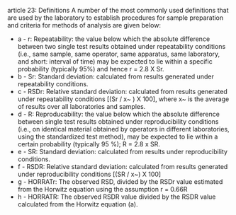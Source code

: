 article 23: Definitions
A number of the most commonly used definitions that are used by the laboratory to establish procedures for sample preparation and criteria for methods of analysis are given below:
<ul>
			<li>a - r: Repeatability: the value below which the absolute difference between two single test results obtained under repeatability conditions (i.e., same sample, same operator, same apparatus, same laboratory, and short: interval of time) may be expected to lie within a specific probability (typically 95%) and hence r &#x3D; 2.8 X Sr.<ul>
			</ul></li>			<li>b - Sr: Standard deviation: calculated from results generated under repeatability conditions.<ul>
			</ul></li>			<li>c - RSDr: Relative standard deviation: calculated from results generated under repeatability conditions [(Sr &#x2F; x~ ) X 100], where x~ is the average of results over all laboratories and samples.<ul>
			</ul></li>			<li>d - R: Reproducability: the value below which the absolute difference between single test results obtained under reproducibility conditions (i.e., on identical material obtained by operators in different laboratories, using the standardized test method), may be expected to lie within a certain probability (typically 95 %); R &#x3D; 2.8 x SR.<ul>
			</ul></li>			<li>e - SR: Standard deviation: calculated from results under reproducibility conditions.<ul>
			</ul></li>			<li>f - RSDR: Relative standard deviation: calculated from results generated under reproducibility conditions [(SR &#x2F; x~) X 100]<ul>
			</ul></li>			<li>g - HORRATr: The observed RSD, divided by the RSDr value estimated from the Horwitz equation using the assumption r &#x3D; 0.66R<ul>
			</ul></li>			<li>h - HORRATR: The observed RSDR value divided by the RSDR value calculated from the Horwitz equation (a).<ul>
			</ul></li></ul>
